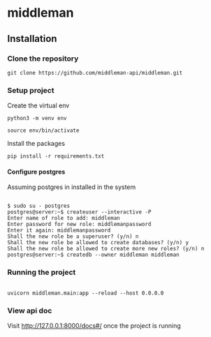 # middleman
## Installation

### Clone the repository

``` git clone https://github.com/middleman-api/middleman.git ```

### Setup project

Create the virtual env

``` python3 -m venv env ```

``` source env/bin/activate ```


Install the packages

``` pip install -r requirements.txt ```

#### Configure postgres

Assuming postgres in installed in the system

```

$ sudo su - postgres
postgres@server:~$ createuser --interactive -P
Enter name of role to add: middleman
Enter password for new role: middlemanpassword
Enter it again: middlemanpassword
Shall the new role be a superuser? (y/n) n
Shall the new role be allowed to create databases? (y/n) y
Shall the new role be allowed to create more new roles? (y/n) n
postgres@server:~$ createdb --owner middleman middleman
```

### Running the project

```

uvicorn middleman.main:app --reload --host 0.0.0.0

```

### View api doc

Visit http://127.0.0.1:8000/docs#/ once the project is running
